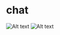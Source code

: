 # chat
![Alt text](https://github.com/kukharroma/kukharroma-chat/blob/master/src/main/resources/login.png "Login")
![Alt text](https://github.com/kukharroma/kukharroma-chat/blob/master/src/main/resources/chat-big.png "Chat")